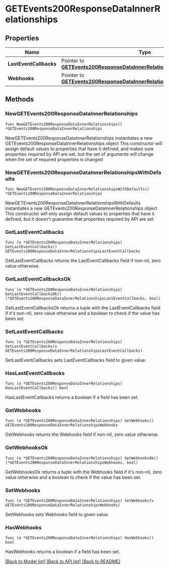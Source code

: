 # GETEvents200ResponseDataInnerRelationships

## Properties

Name | Type | Description | Notes
------------ | ------------- | ------------- | -------------
**LastEventCallbacks** | Pointer to [**GETEvents200ResponseDataInnerRelationshipsLastEventCallbacks**](GETEvents200ResponseDataInnerRelationshipsLastEventCallbacks.md) |  | [optional] 
**Webhooks** | Pointer to [**GETEvents200ResponseDataInnerRelationshipsWebhooks**](GETEvents200ResponseDataInnerRelationshipsWebhooks.md) |  | [optional] 

## Methods

### NewGETEvents200ResponseDataInnerRelationships

`func NewGETEvents200ResponseDataInnerRelationships() *GETEvents200ResponseDataInnerRelationships`

NewGETEvents200ResponseDataInnerRelationships instantiates a new GETEvents200ResponseDataInnerRelationships object
This constructor will assign default values to properties that have it defined,
and makes sure properties required by API are set, but the set of arguments
will change when the set of required properties is changed

### NewGETEvents200ResponseDataInnerRelationshipsWithDefaults

`func NewGETEvents200ResponseDataInnerRelationshipsWithDefaults() *GETEvents200ResponseDataInnerRelationships`

NewGETEvents200ResponseDataInnerRelationshipsWithDefaults instantiates a new GETEvents200ResponseDataInnerRelationships object
This constructor will only assign default values to properties that have it defined,
but it doesn't guarantee that properties required by API are set

### GetLastEventCallbacks

`func (o *GETEvents200ResponseDataInnerRelationships) GetLastEventCallbacks() GETEvents200ResponseDataInnerRelationshipsLastEventCallbacks`

GetLastEventCallbacks returns the LastEventCallbacks field if non-nil, zero value otherwise.

### GetLastEventCallbacksOk

`func (o *GETEvents200ResponseDataInnerRelationships) GetLastEventCallbacksOk() (*GETEvents200ResponseDataInnerRelationshipsLastEventCallbacks, bool)`

GetLastEventCallbacksOk returns a tuple with the LastEventCallbacks field if it's non-nil, zero value otherwise
and a boolean to check if the value has been set.

### SetLastEventCallbacks

`func (o *GETEvents200ResponseDataInnerRelationships) SetLastEventCallbacks(v GETEvents200ResponseDataInnerRelationshipsLastEventCallbacks)`

SetLastEventCallbacks sets LastEventCallbacks field to given value.

### HasLastEventCallbacks

`func (o *GETEvents200ResponseDataInnerRelationships) HasLastEventCallbacks() bool`

HasLastEventCallbacks returns a boolean if a field has been set.

### GetWebhooks

`func (o *GETEvents200ResponseDataInnerRelationships) GetWebhooks() GETEvents200ResponseDataInnerRelationshipsWebhooks`

GetWebhooks returns the Webhooks field if non-nil, zero value otherwise.

### GetWebhooksOk

`func (o *GETEvents200ResponseDataInnerRelationships) GetWebhooksOk() (*GETEvents200ResponseDataInnerRelationshipsWebhooks, bool)`

GetWebhooksOk returns a tuple with the Webhooks field if it's non-nil, zero value otherwise
and a boolean to check if the value has been set.

### SetWebhooks

`func (o *GETEvents200ResponseDataInnerRelationships) SetWebhooks(v GETEvents200ResponseDataInnerRelationshipsWebhooks)`

SetWebhooks sets Webhooks field to given value.

### HasWebhooks

`func (o *GETEvents200ResponseDataInnerRelationships) HasWebhooks() bool`

HasWebhooks returns a boolean if a field has been set.


[[Back to Model list]](../README.md#documentation-for-models) [[Back to API list]](../README.md#documentation-for-api-endpoints) [[Back to README]](../README.md)


